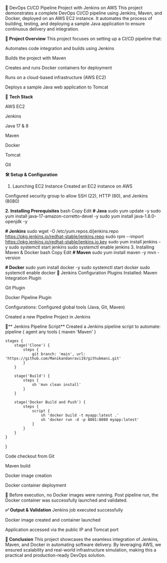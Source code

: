 🚀 DevOps CI/CD Pipeline Project with Jenkins on AWS
This project demonstrates a complete DevOps CI/CD pipeline using Jenkins, Maven, and Docker, deployed on an AWS EC2 instance. It automates the process of building, testing, and deploying a sample Java application to ensure continuous delivery and integration.

**📌 Project Overview**
This project focuses on setting up a CI/CD pipeline that:

Automates code integration and builds using Jenkins

Builds the project with Maven

Creates and runs Docker containers for deployment

Runs on a cloud-based infrastructure (AWS EC2)

Deploys a sample Java web application to Tomcat

🧰 **Tech Stack**

AWS EC2

Jenkins

Java 17 & 8

Maven

Docker

Tomcat

Git

**🛠️ Setup & Configuration**
1. Launching EC2 Instance
Created an EC2 instance on AWS

Configured security group to allow SSH (22), HTTP (80), and Jenkins (8080)

**2. Installing Prerequisites**
bash
Copy
Edit
**# Java**
sudo yum update -y
sudo yum install java-17-amazon-corretto-devel -y
sudo yum install java-1.8.0-openjdk -y

**# Jenkins**
sudo wget -O /etc/yum.repos.d/jenkins.repo https://pkg.jenkins.io/redhat-stable/jenkins.repo
sudo rpm --import https://pkg.jenkins.io/redhat-stable/jenkins.io.key
sudo yum install jenkins -y
sudo systemctl start jenkins
sudo systemctl enable jenkins
3. Installing Maven & Docker
bash
Copy
Edit
**# Maven**
sudo yum install maven -y
mvn -version

**# Docker**
sudo yum install docker -y
sudo systemctl start docker
sudo systemctl enable docker
🔧 Jenkins Configuration
Plugins Installed:
Maven Integration Plugin

Git Plugin

Docker Pipeline Plugin

Configurations:
Configured global tools (Java, Git, Maven)

Created a new Pipeline Project in Jenkins

📄** Jenkins Pipeline Script**
Created a Jenkins pipeline script to automate:
pipeline {
    agent any
    tools {
        maven 'Maven'
    }

    stages {
        stage('Clone') {
            steps {
                git branch: 'main', url: 'https://github.com/Manikandanravi19/githubmani.git'
            }
        }

        stage('Build') {
            steps {
                sh 'mvn clean install'
            }
        }

        stage('Docker Build and Push') {
            steps {
                script {
                    sh 'docker build -t myapp:latest .'
                    sh 'docker run -d -p 8081:8080 myapp:latest'
                }
            }
        }
    }
}


Code checkout from Git

Maven build

Docker image creation

Docker container deployment

📌 Before execution, no Docker images were running. Post pipeline run, the Docker container was successfully launched and validated.

**✅ Output & Validation**
Jenkins job executed successfully

Docker image created and container launched

Application accessed via the public IP and Tomcat port

**🎯 Conclusion**
This project showcases the seamless integration of Jenkins, Maven, and Docker in automating software delivery. 
By leveraging AWS, we ensured scalability and real-world infrastructure simulation, making this a practical and production-ready DevOps solution.
